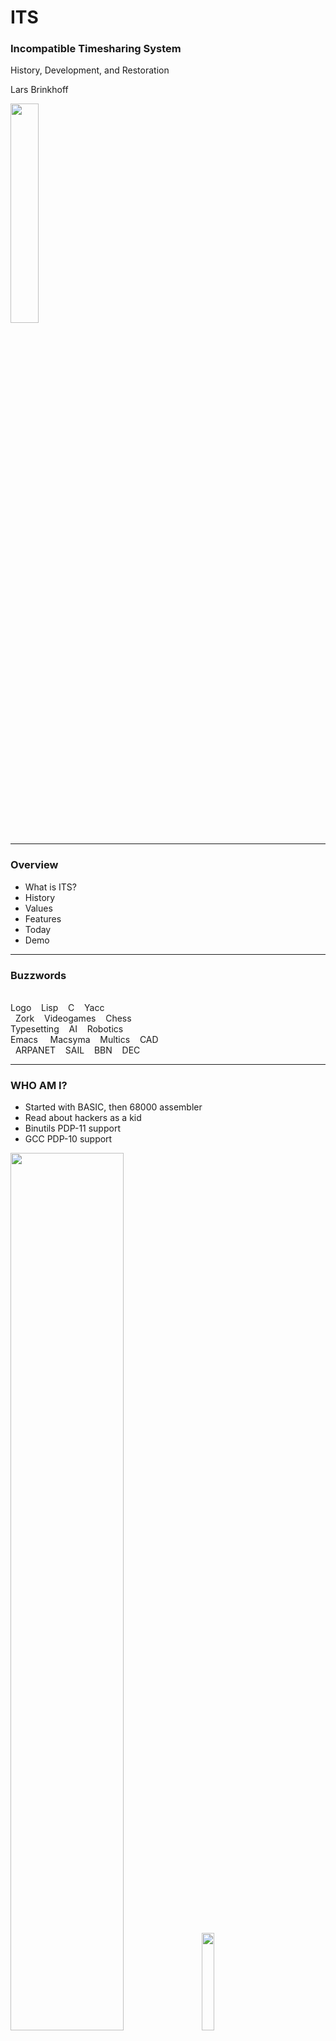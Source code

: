 # ITS

### Incompatible Timesharing System

History, Development, and Restoration

Lars Brinkhoff

<img src="pics/ictech.png" width="30%"></img>

---

### Overview

- What is ITS?
- History
- Values
- Features
- Today
- Demo

---

### Buzzwords

<br>
Logo&nbsp;&nbsp;&nbsp;&nbsp;Lisp&nbsp;&nbsp;&nbsp;&nbsp;C&nbsp;&nbsp;&nbsp;&nbsp;Yacc<br>
&nbsp;&nbsp;Zork&nbsp;&nbsp;&nbsp;&nbsp;Videogames&nbsp;&nbsp;&nbsp;&nbsp;Chess<br>
Typesetting&nbsp;&nbsp;&nbsp;&nbsp;AI&nbsp;&nbsp;&nbsp;&nbsp;Robotics<br>
Emacs&nbsp;&nbsp;&nbsp;&nbsp;&nbsp;Macsyma&nbsp;&nbsp;&nbsp;&nbsp;Multics&nbsp;&nbsp;&nbsp;&nbsp;CAD<br>
&nbsp;&nbsp;ARPANET&nbsp;&nbsp;&nbsp;&nbsp;SAIL&nbsp;&nbsp;&nbsp;&nbsp;BBN&nbsp;&nbsp;&nbsp;&nbsp;DEC

---

### WHO AM I?

- Started with BASIC, then 68000 assembler
- Read about hackers as a kid
- Binutils PDP-11 support
- GCC PDP-10 support

<img src="pics/vic20.jpg" width="60%"></img>
<img src="pics/dict.jpg" width="20%"></img>

---

### WHAT IS ITS?

- ITS is an operating system for PDP-10 computers.
- Created at MIT in 1967, kept running until 1990.
- Known for its openness and lack of security.

<img src="pics/MIT.jpg" width="30%"></img>
<img src="pics/TechSquare.jpg" width="20%"></img>

---

### PDP-10 family

- Made by Digital Equipment Corporation
- Lifespan 1964-1988
- Generations: PDP-6, KA10, KI10, KL10, KS10
- Designed with Lisp in mind
- 36-bit word length, 18-bit address space
- Large orthogonal instruction set
- Pleasant assembly language
- Popular on the ARPANET

<img src="pics/PDP-1040.jpg" width="28%"></img>

---

### Before ITS

- AI group 1959
- CTSS 1961-1963
- Project MAC 1963
- Multics 1964-1967

<img src="pics/CTSS.jpeg" width="40%"></img>
<img src="pics/GE645.jpg" width="43%"></img>

---

### Beginnings

- At the Project MAC AI group
- For their PDP-6 computer
- Grew from singe-user tools
- First version 1967
- Alternative to CTSS and Multics

<img src="pics/PDP-6.jpg" width="31%"></img>
<img src="pics/Multics.jpg" width="25%"></img>

---

### Hacker Ethic

<div style="float: left; width: 60%;">
<ul>
<li>ITS was written by hackers</li>
<li>Designed to get work done, not an academic exercise</li>
<li>Highly interactive</li>
<li>No passwords (until later)</li>
<li>No file permissions</li>
<li>Source code for everything</li>
<li>Guests allowed</li>
</ul>
</div>

<div style="float: right; width: 40%;">
<img src="pics/RMS.jpg" width="100%"></img>
</div>

---

### Early Development

- AI PDP-10 1968
- Virtual memory 1970
- ARPANET 1971
- Two more machines: DM and ML

<img src="pics/MIT-AI.png" width="25%"></img>
<img src="pics/MIT-DMS.jpg" width="30%"></img>
<img src="pics/MIT-ML.jpg" width="28%"></img>

---

### Research

<div style="float: left; width: 60%;">
<ul>
<li>AI</li>
<li>Robotics</li>
<li>Computer Vision</li>
<li>Logo</li>
<li>Lisp, Scheme</li>
<li>Lisp Machine</li>
<li>Macsyma</li>
<li>Programming Technology</li>
<li>Networking</li>
</ul>
</div>

<div style="float: right; width: 40%;">
<img src="pics/robot.jpg" width="45%"></img>
<img src="pics/Turtle.jpg" width="45%"></img>
<img src="pics/CADR.jpg" width="45%"></img>
<img src="pics/IMP.jpg" width="40%"></img>
</div>

---

### Heydays

- Network file system
- Memory mapped raster displays
- Space cadet-like keyboards
- MC KL10 1975
- Emacs 1976
- TCP/IP 1982

<img src="pics/knight-console.jpg" width="25%"></img>
<img src="pics/MIT-MC.jpg" width="21%"></img>

---

### Notable programs

<div style="float: left; width: 40%;">
<ul>
<li>Maclisp</li>
<li>Macsyma</li>
<li>Emacs</li>
<li>Scheme</li>
<li>SHRDLU</li>
<li>Muddle</li>
</ul>
</div>

<div style="float: right; width: 60%;">
<img src="pics/shrdlu.jpg" width="70%"><br>
</div>

---

### Games

<div style="float: left; width: 50%;">
<ul>
<li>Spacewar!</li>
<li>MacHack VI</li>
<li>Flight simulator</li>
<li>Adventure</li>
</ul>
</div>

<div style="float: right; width: 50%;">
<ul>
<li>Maze War</li>
<li>Dazzle Dart</li>
<li>Moonlander</li>
<li>Zork</li>
</ul>
</div>

<img src="pics/machack.jpeg" width="15%"></img>
<img src="pics/flight.png" width="16%"></img>
<img src="pics/MazeWar.jpg" width="12%"></img>
<img src="pics/dazzle.png" width="16%"></img>
<img src="pics/Zork.jpg" width="25%"></img>

---

### Imported Software

- Emulator for TOPS-10 and WAITS system calls.
- Collaboration between PDP-10 sites.
- DEC: MACRO, LINK, CROSS, Fortran.
- SAIL: FAIL, SPELL, SUDS, TeX, PUB, GEOMED.
- CMU: Scribe.

<img src="pics/geomed.png" width="27%"></img>
<img src="pics/advent.png" width="30%"></img>

---

### Multiprocessing

<div style="float: left; width: 60%;">
<ul>
<li>PDP-10, timesharing</li>
<li>PDP-6, stand alone</li>
<li>PDP-11, perpiherals</li>
<li>CONS, Lisp machine</li>
<li>CHEOPS, chess machine</li>
<li>GT40, vector display</li>
<li>Imlac, vector display</li>
<li>Tools and software</li>
</ul>
</div>

<div style="float: right; width: 40%;">
<img src="pics/PDP-11.jpg" width="45%"></img>
<img src="pics/GT40.jpg" width="45%"></img>
<img src="pics/Imlac.jpg" width="45%"></img>
</div>

---

### Features and Limitations

- PCLSR, PC lusering
- Processes & processors available as files
- The debugger is the user interface
- Application command sets are similar to Emacs
- User-space device drivers
- Real-time scheduling
- Terminal-independent text output
- Just one level of directories
- File names 6+6 characters

---

### Decline

- PDP-6s and KA10s scrapped
- KS10 1985
- KL10 shipped to Sweden 1988
- Shut down 1990

<img src="pics/AI-KS10.jpg" width="23%">

---

### Legacy

<div style="float: left; width: 60%;">
<ul>
<li>GNU project</li>
<li>Emacs</li>
<li>Info</li>
<li>Emacs Lisp, Common Lisp</li>
<li>Meta key (from SAIL)</li>
<li>Unix job control</li>
<li>And --More--</li>
</ul>
</div>

<div style="float: right; width: 40%;">
<img src="pics/GNU.jpg" width="40%"><br>
<img src="pics/Emacs.png" width="40%"><br>
<img src="pics/Meta.jpg" width="40%"><br>
</div>
---

### A New Hope

- ITS running on an emulator 1992
- Put on Internet 2001
- Public ITS distribution
- Unix tools for ITS files and networking
- Restoration 2016

<img src="pics/pdp10x.jpg" width="25%">

---

### Restoration

- Boot off magtape
- Make file system on disk
- Load ITS and a few binary programs
- Reboot into ITS
- Build system and >300 programs from source code
- Many bug fixes
- Issue tracking
- Continuous integration
- http://github.com/PDP-10/its

---

### Demo

- Booting
- DSKDMP
- DDT
- Starting ITS
- Logging in
- Emacs
- Info
- Shutting down

---

# ◊◊U
